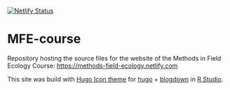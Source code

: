 [![Netlify Status](https://api.netlify.com/api/v1/badges/94f81e51-490d-4280-9b93-5d3471ef0f39/deploy-status)](https://app.netlify.com/sites/methods-field-ecology/deploys)

# MFE-course

Repository hosting the source files for the website of the Methods in Field Ecology Course: https://methods-field-ecology.netlify.com

This site was build with [Hugo Icon theme](https://themes.gohugo.io/hugo-icon/) for [hugo](https://gohugo.io) + [blogdown](https://bookdown.org/yihui/blogdown/) in [R Studio](https://www.rstudio.com). 
